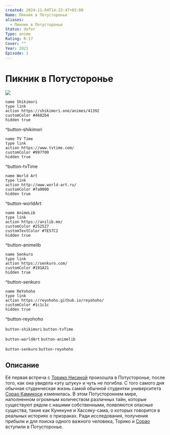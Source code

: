 ```yaml
---
created: 2024-11-04T14:22:47+03:00
Name: Пикник в Потусторонье
aliases:
  - Пикник в Потусторонье
Status: defer
Type: anime
Rating: R-17
Cover: ""
Year: 2021
Episode: 1
---
```


# Пикник в Потусторонье

![](https://nyaa.shikimori.one/uploads/poster/animes/41392/fc57e40e6ae5277fe8761110a3016d53.jpeg)

```button
name Shikimori
type link
action https://shikimori.one/animes/41392
customColor #4682b4
hidden true
```
^button-shikimori

```button
name TV Time
type link
action https://www.tvtime.com/
customColor #997f00
hidden true
```
^button-tvTime

```button
name World Art
type link
action http://www.world-art.ru/
customColor #7a0000
hidden true
```
^button-worldArt

```button
name AnimeLib
type link
action https://anilib.me/
customColor #252527
customTextColor #7E57C2
hidden true
```
^button-animelib

```button
name Senkuro
type link
action https://senkuro.com/
customColor #191A21
hidden true
```
^button-senkuro

```button
name ReYohoho
type link
action https://reyohoho.github.io/reyohoho/
customColor #1c1c1c
hidden true
```
^button-reyohoho

`button-shikimori` `button-tvTime`

`button-worldArt` `button-animelib`

`button-senkuro` `button-reyohoho`

## Описание

Её первая встреча с [Торико Нисиной](https://shikimori.one/characters/170740-toriko-nishina) произошла в Потусторонье, после того, как она увидела «эту штуку» и чуть не погибла. С того самого дня обычная студенческая жизнь самой обычной студентки университета [Сорао Камикоси](https://shikimori.one/characters/170739-sorawo-kamikoshi) изменилась. В этом Потустороннем мире, наполненном огромным количеством различных тайн, которые существуют рядом с нашими собственными, появляются опасные существа, такие как Кунекуне и Хассяку-сама, о которых говорится в реальных историях о призраках. Ради исследования, получения прибыли и для поиска одного важного человека, Торико и [Сорао](https://shikimori.one/characters/170739-sorawo-kamikoshi) вступили в Потусторонье.
